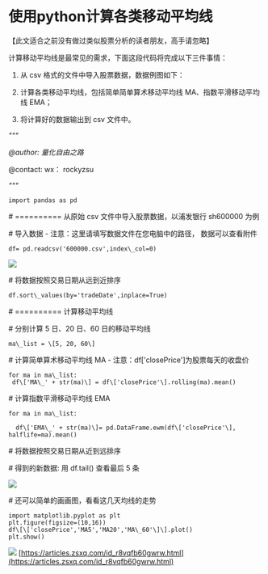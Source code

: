 # 使用python计算各类移动平均线
【此文适合之前没有做过类似股票分析的读者朋友，高手请忽略】

计算移动平均线是最常见的需求，下面这段代码将完成以下三件事情：

1. 从 csv 格式的文件中导入股票数据，数据例图如下：

2. 计算各类移动平均线，包括简单简单算术移动平均线 MA、指数平滑移动平均线 EMA；

3. 将计算好的数据输出到 csv 文件中。

_"""_

_@author: 量化自由之路_

@contact: wx： rockyzsu

_"""_

```
import pandas as pd

```

\# ========== 从原始 csv 文件中导入股票数据，以浦发银行 sh600000 为例

\# 导入数据 - 注意：这里请填写数据文件在您电脑中的路径， 数据可以查看附件

```
df= pd.readcsv('600000.csv',index\_col=0)

```

![](https://article-images.zsxq.com/FtsUIinfms4M7-_-YOZtxAljfMTG)

\# 将数据按照交易日期从远到近排序

```
df.sort\_values(by='tradeDate',inplace=True)

```

\# ========== 计算移动平均线

\# 分别计算 5 日、20 日、60 日的移动平均线

```
ma\_list = \[5, 20, 60\]

```

\# 计算简单算术移动平均线 MA - 注意：df\['closePrice']为股票每天的收盘价

```
for ma in ma\_list:
 df\['MA\_' + str(ma)\] = df\['closePrice'\].rolling(ma).mean()

```

\# 计算指数平滑移动平均线 EMA

```
for ma in ma\_list:

  df\['EMA\_' + str(ma)\]= pd.DataFrame.ewm(df\['closePrice'\], halflife=ma).mean()

```

\# 将数据按照交易日期从近到远排序

\# 得到的新数据: 用 df.tail() 查看最后 5 条

![](https://article-images.zsxq.com/Fm3WHOr2uzTmm405g2lelqkEx-fi)

\# 还可以简单的画画图，看看这几天均线的走势

```
import matplotlib.pyplot as plt
plt.figure(figsize=(10,16))
df\[\['closePrice','MA5','MA20','MA\_60'\]\].plot()
plt.show()

```

![](https://article-images.zsxq.com/Fkv9t7ew0oR5--ePDIkijAJ0QpFn) 
 [https://articles.zsxq.com/id_r8vqfb60gwrw.html](https://articles.zsxq.com/id_r8vqfb60gwrw.html)
